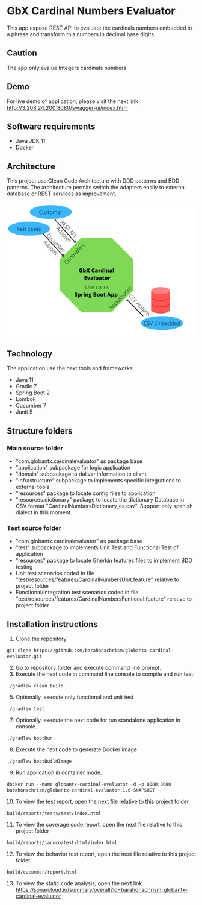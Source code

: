 # GbX Cardinal Numbers Evaluator
This app expose REST API to evaluate the cardinals numbers embedded in a phrase and
transform this numbers in decimal base digits.
## Caution
The app only evalue Integers cardinals numbers 
## Demo
For live demo of application, please visit the next link
http://3.208.24.200:8080/swagger-ui/index.html
## Software requirements
- Java JDK 11
- Docker
## Architecture
This project use Clean Code Architecture with DDD patterns and BDD patterns. The architecture permits switch the adapters easily to external database or REST services as improvement.

![GlobantX Cardinal Evaluator Architecture](src/main/resources/images/gbx-cardinal-evaluator-architecture.png "RMM Architecture")

## Technology
The application use the next tools and frameworks:
- Java 11
- Gradle 7
- Spring Boot 2
- Lombok
- Cucumber 7
- Junit 5
## Structure folders
### Main source folder
- "com.globantx.cardinalevaluator" as package base
- "application" subpackage for logic application
- "domain" subpackage to deliver information to client
- "infrastructure" subpackage to implements specific integrations to external tools
- "resources" package to locate config files to application
- "resources.dictionary" package to locate the dictionary Database in CSV format "CardinalNumbersDictionary_es.csv". Support only spanish dialect in this moment.
### Test source folder
- "com.globantx.cardinalevaluator" as package base
- "test" subpackage to implements Unit Test and Functional Test of application
- "resources" package to locate Gherkin features files to implement BDD testing
- Unit test scenarios coded in file "test/resources/features/CardinalNumbersUnit.feature" relative to project folder
- Functional/Integration test scenarios coded in file "test/resources/features/CardinalNumbersFuntional.feature" relative to project folder
## Installation instructions
1. Clone the repository
```
git clone https://github.com/barahonachrism/globantx-cardinal-evaluator.git
```
2. Go to repository folder and execute command line prompt.
4. Execute the next code in command line console to compile and run test:
```
./gradlew clean build
```
5. Optionally, execute only functional and unit test
```
./gradlew test
```
7. Optionally, execute the next code for run standalone application in console.
```
./gradlew bootRun
```
8. Execute the next code to generate Docker image
```
./gradlew bootBuildImage
```
9. Run application in container mode.
```
docker run --name globantx-cardinal-evaluator -d -p 8080:8080 barahonachrism/globantx-cardinal-evaluator:1.0-SNAPSHOT 
```
10. To view the test report, open the next file relative to this project folder
```
build/reports/tests/test/index.html
```
11. To view the coverage code report, open the next file relative to this project folder
```
build/reports/jacoco/test/html/index.html
```
12. To view the behavior test report, open the next file relative to this project folder
```
build/cucumber/report.html
```
13. To view the static code analysis, open the next link https://sonarcloud.io/summary/overall?id=barahonachrism_globantx-cardinal-evaluator

